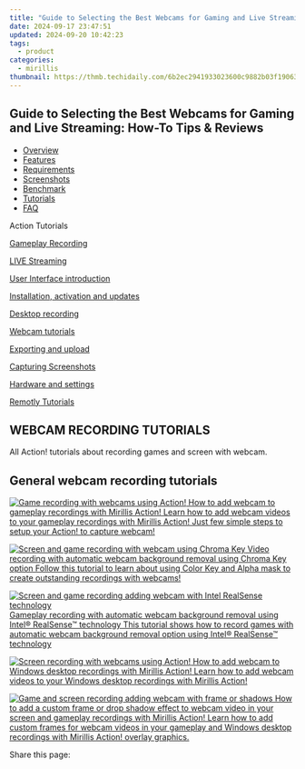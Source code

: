 ```yaml
---
title: "Guide to Selecting the Best Webcams for Gaming and Live Streaming: How-To Tips & Reviews"
date: 2024-09-17 23:47:51
updated: 2024-09-20 10:42:23
tags:
  - product
categories:
  - mirillis
thumbnail: https://thmb.techidaily.com/6b2ec2941933023600c9882b03f190635c85fa9ba36f059f6adc757c4d4da9ce.jpg
---
```


## Guide to Selecting the Best Webcams for Gaming and Live Streaming: How-To Tips & Reviews

* [Overview](https://tools.techidaily.com/mirillis/products/)
* [Features](https://tools.techidaily.com/mirillis/products/)
* [Requirements](https://tools.techidaily.com/mirillis/products/)
* [Screenshots](https://tools.techidaily.com/mirillis/products/)
* [Benchmark](https://tools.techidaily.com/mirillis/products/)
* [Tutorials](https://tools.techidaily.com/mirillis/products/)
* [FAQ](https://tools.techidaily.com/mirillis/products/)

Action Tutorials

[Gameplay Recording](https://tools.techidaily.com/mirillis/products/) 

[LIVE Streaming](https://tools.techidaily.com/mirillis/products/) 

[User Interface introduction](https://tools.techidaily.com/mirillis/products/) 

[Installation, activation and updates](https://tools.techidaily.com/mirillis/products/) 

[Desktop recording](https://tools.techidaily.com/mirillis/products/) 

[Webcam tutorials](https://tools.techidaily.com/mirillis/products/) 

[Exporting and upload](https://tools.techidaily.com/mirillis/products/) 

[Capturing Screenshots](https://tools.techidaily.com/mirillis/products/) 

[Hardware and settings](https://tools.techidaily.com/mirillis/products/) 

[Remotly Tutorials](https://remotly.com/tutorials/getting-started-with-remotly-for-windows-pc) 

## WEBCAM RECORDING TUTORIALS

 All Action! tutorials about recording games and screen with webcam. 

## General webcam recording tutorials

[![Game recording with webcams using Action!](https://mirillis.com/res/old/gfx/tutorials/thumbnail_webcam_gameplay_recording_x1.jpg) How to add webcam to gameplay recordings with Mirillis Action! Learn how to add webcam videos to your gameplay recordings with Mirillis Action! Just few simple steps to setup your Action! to capture webcam!](https://tools.techidaily.com/mirillis/products/) 

[![Screen and game recording with webcam using Chroma Key](https://mirillis.com/res/old/gfx/tutorials/thumbnail_webcam_recording_with_chroma_key.jpg) Video recording with automatic webcam background removal using Chroma Key option Follow this tutorial to learn about using Color Key and Alpha mask to create outstanding recordings with webcams!](https://tools.techidaily.com/mirillis/products/) 

[![Screen and game recording adding webcam with Intel RealSense technology](https://mirillis.com/res/old/gfx/tutorials/thumbnail_webcam_gameplay_recording_with_intel_realsense_technology.jpg) Gameplay recording with automatic webcam background removal using Intel® RealSense™ technology This tutorial shows how to record games with automatic webcam background removal option using Intel® RealSense™ technology](https://tools.techidaily.com/mirillis/products/) 

[![Screen recording with webcams using Action!](https://mirillis.com/res/old/gfx/tutorials/thumbnail_webcam_desktop_recording.jpg) How to add webcam to Windows desktop recordings with Mirillis Action! Learn how to add webcam videos to your Windows desktop recordings with Mirillis Action!](https://tools.techidaily.com/mirillis/products/) 

[![Game and screen recording adding webcam with frame or shadows](https://mirillis.com/res/old/gfx/tutorials/thumbnail_webcam_frames_and_effects.jpg) How to add a custom frame or drop shadow effect to webcam video in your screen and gameplay recordings with Mirillis Action! Learn how to add custom frames for webcam videos in your gameplay and Windows desktop recordings with Mirillis Action! overlay graphics.](https://tools.techidaily.com/mirillis/products/) 

 Share this page:

<ins class="adsbygoogle"
     style="display:block"
     data-ad-format="autorelaxed"
     data-ad-client="ca-pub-7571918770474297"
     data-ad-slot="1223367746"></ins>



<ins class="adsbygoogle"
     style="display:block"
     data-ad-client="ca-pub-7571918770474297"
     data-ad-slot="8358498916"
     data-ad-format="auto"
     data-full-width-responsive="true"></ins>
